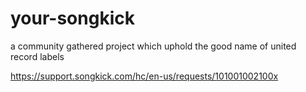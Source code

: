 # your-songkick
a community gathered project which uphold the good name of united record labels

https://support.songkick.com/hc/en-us/requests/101001002100x
